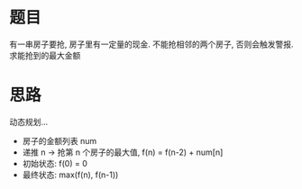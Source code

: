 # 题目
有一串房子要抢, 房子里有一定量的现金. 不能抢相邻的两个房子, 否则会触发警报.
求能抢到的最大金额


# 思路
动态规划...
* 房子的金额列表 num
* 递推 n -> 抢第 n 个房子的最大值, f(n) = f(n-2) + num[n]
* 初始状态: f(0) = 0
* 最终状态: max(f(n), f(n-1))
